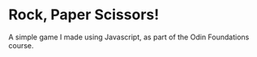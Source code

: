# Rock, Paper Scissors!
A simple game I made using Javascript, as part of the Odin Foundations course.
